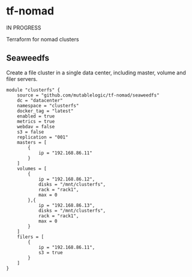# tf-nomad

IN PROGRESS

Terraform for nomad clusters

## Seaweedfs

Create a file cluster in a single data center, including master, volume and filer servers.

```hcl
module "clusterfs" {
    source = "github.com/mutablelogic/tf-nomad/seaweedfs"
    dc = "datacenter"
    namespace = "clusterfs"
    docker_tag = "latest"
    enabled = true
    metrics = true
    webdav = false
    s3 = false
    replication = "001"
    masters = [
        {
            ip = "192.168.86.11"
        }
    ]
    volumes = [
        {
            ip = "192.168.86.12",
            disks = "/mnt/clusterfs",
            rack = "rack1",
            max = 0
        },{
            ip = "192.168.86.13",
            disks = "/mnt/clusterfs",
            rack = "rack1",
            max = 0
        }
    ]
    filers = [
        {
            ip = "192.168.86.11",
            s3 = true
        }
    ]
}
```
